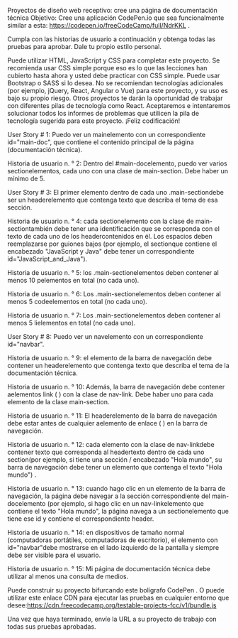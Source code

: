 Proyectos de diseño web receptivo: cree una página de documentación técnica
Objetivo: Cree una aplicación CodePen.io que sea funcionalmente similar a esta: https://codepen.io/freeCodeCamp/full/NdrKKL .

Cumpla con las historias de usuario a continuación y obtenga todas las pruebas para aprobar. Dale tu propio estilo personal.

Puede utilizar HTML, JavaScript y CSS para completar este proyecto. Se recomienda usar CSS simple porque eso es lo que las lecciones han cubierto hasta ahora y usted debe practicar con CSS simple. Puede usar Bootstrap o SASS si lo desea. No se recomiendan tecnologías adicionales (por ejemplo, jQuery, React, Angular o Vue) para este proyecto, y su uso es bajo su propio riesgo. Otros proyectos te darán la oportunidad de trabajar con diferentes pilas de tecnología como React. Aceptaremos e intentaremos solucionar todos los informes de problemas que utilicen la pila de tecnología sugerida para este proyecto. ¡Feliz codificación!

User Story # 1: Puedo ver un mainelemento con un correspondiente id="main-doc", que contiene el contenido principal de la página (documentación técnica).

Historia de usuario n. ° 2: Dentro del #main-docelemento, puedo ver varios sectionelementos, cada uno con una clase de main-section. Debe haber un mínimo de 5.

User Story # 3: El primer elemento dentro de cada uno .main-sectiondebe ser un headerelemento que contenga texto que describa el tema de esa sección.

Historia de usuario n. ° 4: cada sectionelemento con la clase de main-sectiontambién debe tener una identificación que se corresponda con el texto de cada uno de los headercontenidos en él. Los espacios deben reemplazarse por guiones bajos (por ejemplo, el sectionque contiene el encabezado "JavaScript y Java" debe tener un correspondiente id="JavaScript_and_Java").

Historia de usuario n. ° 5: los .main-sectionelementos deben contener al menos 10 pelementos en total (no cada uno).

Historia de usuario n. ° 6: Los .main-sectionelementos deben contener al menos 5 codeelementos en total (no cada uno).

Historia de usuario n. ° 7: Los .main-sectionelementos deben contener al menos 5 lielementos en total (no cada uno).

User Story # 8: Puedo ver un navelemento con un correspondiente id="navbar".

Historia de usuario n. ° 9: el elemento de la barra de navegación debe contener un headerelemento que contenga texto que describa el tema de la documentación técnica.

Historia de usuario n. ° 10: Además, la barra de navegación debe contener aelementos link ( ) con la clase de nav-link. Debe haber uno para cada elemento de la clase main-section.

Historia de usuario n. ° 11: El headerelemento de la barra de navegación debe estar antes de cualquier aelemento de enlace ( ) en la barra de navegación.

Historia de usuario n. ° 12: cada elemento con la clase de nav-linkdebe contener texto que corresponda al headertexto dentro de cada uno section(por ejemplo, si tiene una sección / encabezado "Hola mundo", su barra de navegación debe tener un elemento que contenga el texto "Hola mundo") .

Historia de usuario n. ° 13: cuando hago clic en un elemento de la barra de navegación, la página debe navegar a la sección correspondiente del main-docelemento (por ejemplo, si hago clic en un nav-linkelemento que contiene el texto "Hola mundo", la página navega a un sectionelemento que tiene ese id y contiene el correspondiente header.

Historia de usuario n. ° 14: en dispositivos de tamaño normal (computadoras portátiles, computadoras de escritorio), el elemento con id="navbar"debe mostrarse en el lado izquierdo de la pantalla y siempre debe ser visible para el usuario.

Historia de usuario n. ° 15: Mi página de documentación técnica debe utilizar al menos una consulta de medios.

Puede construir su proyecto bifurcando este bolígrafo CodePen . O puede utilizar este enlace CDN para ejecutar las pruebas en cualquier entorno que desee:https://cdn.freecodecamp.org/testable-projects-fcc/v1/bundle.js

Una vez que haya terminado, envíe la URL a su proyecto de trabajo con todas sus pruebas aprobadas.


